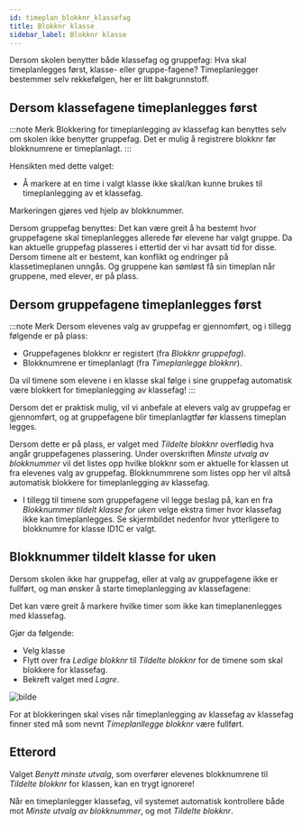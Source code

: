 ```yaml
---
id: timeplan_blokknr_klassefag
title: Blokknr klasse
sidebar_label: Blokknr klasse
---
```


Dersom skolen benytter både klassefag og gruppefag:
Hva skal timeplanlegges først, klasse- eller gruppe-fagene? Timeplanlegger bestemmer selv rekkefølgen, her er litt bakgrunnstoff.

## Dersom klassefagene timeplanlegges først 

:::note Merk 
Blokkering for timeplanlegging av klassefag kan benyttes selv om skolen ikke benytter gruppefag. Det er mulig å registrere blokknr før blokknumrene er timeplanlagt.
:::

Hensikten med dette valget:

- Å markere at en time i valgt klasse ikke skal/kan kunne brukes til timeplanlegging av et klassefag.

Markeringen gjøres ved hjelp av blokknummer.

Dersom gruppefag benyttes:
Det kan være greit å ha bestemt hvor gruppefagene skal timeplanlegges allerede før elevene har valgt gruppe. Da kan aktuelle gruppefag plasseres i ettertid der vi har avsatt tid for disse. Dersom timene alt er bestemt, kan konflikt og endringer på klassetimeplanen unngås. Og gruppene kan sømløst få sin timeplan når gruppene, med elever, er på plass.

## Dersom gruppefagene timeplanlegges først 

:::note Merk
Dersom elevenes valg av gruppefag er gjennomført, og i tillegg følgende er på plass: 
- Gruppefagenes blokknr er registert (fra _Blokknr gruppefag_).
- Blokknumrene er timeplanlagt (fra _Timeplanlegge blokknr_).

Da vil timene som elevene i en klasse skal følge i sine gruppefag automatisk være blokkert for timeplanlegging av klassefag!
:::

Dersom det er praktisk mulig, vil vi anbefale at elevers valg av gruppefag er gjennomført, og at gruppefagene blir timeplanlagtfør før klassens timeplan legges. 

Dersom dette er på plass, er valget med _Tildelte blokknr_ overflødig hva angår gruppefagenes plassering. Under overskriften _Minste utvalg av blokknummer_ vil det listes opp hvilke blokknr som er aktuelle for klassen ut fra elevenes valg av gruppefag. Blokknummrene som listes opp her vil altså automatisk blokkere for timeplanlegging av klassefag.

- I tillegg til timene som gruppefagene vil legge beslag på, kan en fra _Blokknummer tildelt klasse for uken_ velge ekstra timer hvor klassefag ikke kan timeplanlegges. Se skjermbildet nedenfor hvor ytterligere to blokknumre for klasse ID1C er valgt.

## Blokknummer tildelt klasse for uken
Dersom skolen ikke har gruppefag, eller at valg av gruppefagene ikke er fullført, og man ønsker å starte timeplanlegging av klassefagene:

Det kan være greit å markere hvilke timer som ikke kan timeplanenlegges med klassefag.

Gjør da følgende:
- Velg klasse
- Flytt over fra _Ledige blokknr_ til _Tildelte blokknr_ for de timene som skal blokkere for klassefag.
- Bekreft valget med _Lagre_.

![bilde](https://user-images.githubusercontent.com/80097133/160382311-6be42fbd-36e2-4a03-902e-99678c959ae5.png)

For at blokkeringen skal vises når timeplanlegging av klassefag av klassefag finner sted må som nevnt _Timeplanllegge blokknr_ være fullført.

## Etterord

Valget _Benytt minste utvalg_, som overfører elevenes blokknumrene til _Tildelte blokknr_ for klassen, kan en trygt ignorere! 

Når en timeplanlegger klassefag, vil systemet automatisk kontrollere både mot  _Minste utvalg av blokknummer_, og mot _Tildelte blokknr_.
